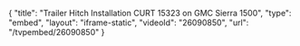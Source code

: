 {
    "title": "Trailer Hitch Installation CURT 15323 on GMC Sierra 1500",
    "type": "embed",
    "layout": "iframe-static",
    "videoId": "26090850",
    "url": "\/tvpembed\/26090850"
}